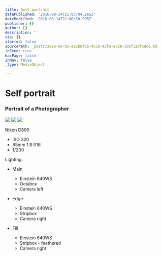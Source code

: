 ```yaml
---
title: Self portrait
datePublished: '2016-08-14T21:05:04.265Z'
dateModified: '2016-08-14T21:00:50.995Z'
publisher: {}
author: []
description: ''
via: {}
starred: false
sourcePath: _posts/2016-08-05-e12b8f65-45c8-43fa-a728-305f12dfcdd6.md
inFeed: true
hasPage: false
inNav: false
_type: MediaObject

---
```

# Self portrait

### Portrait of a Photographer
![](https://the-grid-user-content.s3-us-west-2.amazonaws.com/187ff646-99dd-487c-a685-4d5ec42a00d9.jpg)
![](https://the-grid-user-content.s3-us-west-2.amazonaws.com/7e217757-df07-4f07-aa0b-4effa40fa560.jpg)
![](https://the-grid-user-content.s3-us-west-2.amazonaws.com/953621d7-542e-4dbd-89bb-59fba0f7e9d8.jpg)

Nikon D800:

* ISO 320
* 85mm 1.8 f/16
* 1/200

Lighting:

* Main
  * Einstein 640WS
  * Octabox
  * Camera left

* Edge
  * Einstein 640WS
  * Stripbox
  * Camera right

* Fill
  * Einstein 640WS
  * Stripbox - feathered
  * Camera right